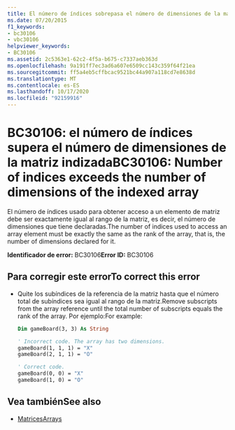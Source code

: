 ```yaml
---
title: El número de índices sobrepasa el número de dimensiones de la matriz indizada
ms.date: 07/20/2015
f1_keywords:
- bc30106
- vbc30106
helpviewer_keywords:
- BC30106
ms.assetid: 2c5363e1-62c2-4f5a-b675-c7337aeb363d
ms.openlocfilehash: 9a191ff7ec3ad6a607e6509cc143c359f64f21ea
ms.sourcegitcommit: ff5a4eb5cffbcac9521bc44a907a118cd7e8638d
ms.translationtype: MT
ms.contentlocale: es-ES
ms.lasthandoff: 10/17/2020
ms.locfileid: "92159916"
---
```

# <a name="bc30106-number-of-indices-exceeds-the-number-of-dimensions-of-the-indexed-array"></a><span data-ttu-id="283b7-102">BC30106: el número de índices supera el número de dimensiones de la matriz indizada</span><span class="sxs-lookup"><span data-stu-id="283b7-102">BC30106: Number of indices exceeds the number of dimensions of the indexed array</span></span>

<span data-ttu-id="283b7-103">El número de índices usado para obtener acceso a un elemento de matriz debe ser exactamente igual al rango de la matriz, es decir, el número de dimensiones que tiene declaradas.</span><span class="sxs-lookup"><span data-stu-id="283b7-103">The number of indices used to access an array element must be exactly the same as the rank of the array, that is, the number of dimensions declared for it.</span></span>

 <span data-ttu-id="283b7-104">**Identificador de error:** BC30106</span><span class="sxs-lookup"><span data-stu-id="283b7-104">**Error ID:** BC30106</span></span>

## <a name="to-correct-this-error"></a><span data-ttu-id="283b7-105">Para corregir este error</span><span class="sxs-lookup"><span data-stu-id="283b7-105">To correct this error</span></span>

- <span data-ttu-id="283b7-106">Quite los subíndices de la referencia de la matriz hasta que el número total de subíndices sea igual al rango de la matriz.</span><span class="sxs-lookup"><span data-stu-id="283b7-106">Remove subscripts from the array reference until the total number of subscripts equals the rank of the array.</span></span> <span data-ttu-id="283b7-107">Por ejemplo:</span><span class="sxs-lookup"><span data-stu-id="283b7-107">For example:</span></span>

    ```vb
    Dim gameBoard(3, 3) As String

    ' Incorrect code. The array has two dimensions.
    gameBoard(1, 1, 1) = "X"
    gameBoard(2, 1, 1) = "O"

    ' Correct code.
    gameBoard(0, 0) = "X"
    gameBoard(1, 0) = "O"
    ```

## <a name="see-also"></a><span data-ttu-id="283b7-108">Vea también</span><span class="sxs-lookup"><span data-stu-id="283b7-108">See also</span></span>

- [<span data-ttu-id="283b7-109">Matrices</span><span class="sxs-lookup"><span data-stu-id="283b7-109">Arrays</span></span>](../../programming-guide/language-features/arrays/index.md)
